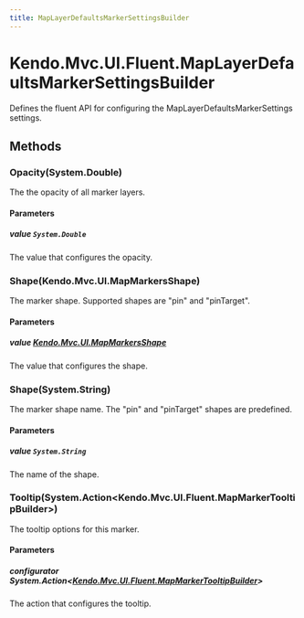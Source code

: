 ```yaml
---
title: MapLayerDefaultsMarkerSettingsBuilder
---
```


# Kendo.Mvc.UI.Fluent.MapLayerDefaultsMarkerSettingsBuilder
Defines the fluent API for configuring the MapLayerDefaultsMarkerSettings settings.




## Methods


### Opacity(System.Double)
The the opacity of all marker layers.


#### Parameters

##### value `System.Double`
The value that configures the opacity.





### Shape(Kendo.Mvc.UI.MapMarkersShape)
The marker shape. Supported shapes are "pin" and "pinTarget".


#### Parameters

##### value [Kendo.Mvc.UI.MapMarkersShape](/api/aspnet-mvc/Kendo.Mvc.UI/MapMarkersShape)
The value that configures the shape.





### Shape(System.String)
The marker shape name. The "pin" and "pinTarget" shapes are predefined.


#### Parameters

##### value `System.String`
The name of the shape.





### Tooltip(System.Action\<Kendo.Mvc.UI.Fluent.MapMarkerTooltipBuilder\>)
The tooltip options for this marker.


#### Parameters

##### configurator System.Action<[Kendo.Mvc.UI.Fluent.MapMarkerTooltipBuilder](/api/aspnet-mvc/Kendo.Mvc.UI.Fluent/MapMarkerTooltipBuilder)>
The action that configures the tooltip.






